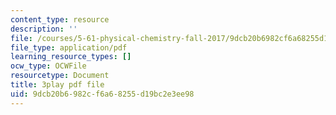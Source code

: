 ```yaml
---
content_type: resource
description: ''
file: /courses/5-61-physical-chemistry-fall-2017/9dcb20b6982cf6a68255d19bc2e3ee98_iSqhxWjkq8.pdf
file_type: application/pdf
learning_resource_types: []
ocw_type: OCWFile
resourcetype: Document
title: 3play pdf file
uid: 9dcb20b6-982c-f6a6-8255-d19bc2e3ee98
---
```

